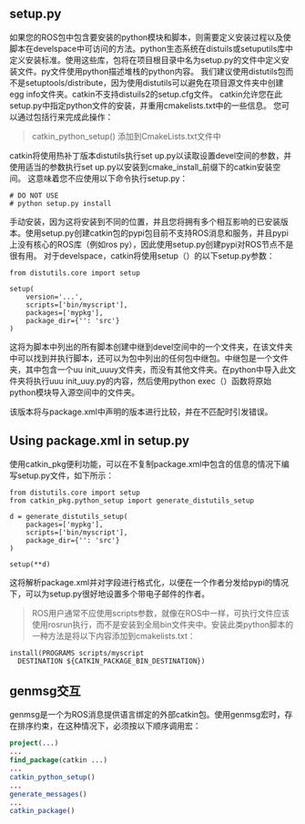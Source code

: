 ## setup.py

如果您的ROS包中包含要安装的python模块和脚本，则需要定义安装过程以及使脚本在develspace中可访问的方法。python生态系统在distuils或setuputils库中定义安装标准。使用这些库，包将在项目根目录中名为setup.py的文件中定义安装文件。py文件使用python描述堆栈的python内容。
我们建议使用distutils包而不是setuptools/distribute，因为使用distutils可以避免在项目源文件夹中创建egg info文件夹。catkin不支持distuils2的setup.cfg文件。
catkin允许您在此setup.py中指定python文件的安装，并重用cmakelists.txt中的一些信息。
您可以通过包括行来完成此操作： 

>catkin_python_setup()  添加到CmakeLists.txt文件中

catkin将使用热补丁版本distutils执行set up.py以读取设置devel空间的参数，并使用适当的参数执行set up.py以安装到cmake_install_前缀下的catkin安装空间。
这意味着您不应使用以下命令执行setup.py：
```
# DO NOT USE
# python setup.py install
```

手动安装，因为这将安装到不同的位置，并且您将拥有多个相互影响的已安装版本。使用setup.py创建catkin包的pypi包目前不支持ROS消息和服务，并且pypi上没有核心的ROS库（例如ros py），因此使用setup.py创建pypi对ROS节点不是很有用。
对于develspace，catkin将使用setup（）的以下setup.py参数：
```$xslt
from distutils.core import setup

setup(
    version='...',
    scripts=['bin/myscript'],
    packages=['mypkg'],
    package_dir={'': 'src'}
)

```

这将为脚本中列出的所有脚本创建中继到devel空间中的一个文件夹，在该文件夹中可以找到并执行脚本，还可以为包中列出的任何包中继包。中继包是一个文件夹，其中包含一个uu init_uuuy文件夹，而没有其他文件夹。在python中导入此文件夹将执行uuu init_uuy.py的内容，然后使用python exec（）函数将原始python模块导入源空间中的文件夹。

该版本将与package.xml中声明的版本进行比较，并在不匹配时引发错误。

## Using package.xml in setup.py



使用catkin_pkg便利功能，可以在不复制package.xml中包含的信息的情况下编写setup.py文件，如下所示： 
```$xslt
from distutils.core import setup
from catkin_pkg.python_setup import generate_distutils_setup

d = generate_distutils_setup(
    packages=['mypkg'],
    scripts=['bin/myscript'],
    package_dir={'': 'src'}
)

setup(**d)
```


这将解析package.xml并对字段进行格式化，以便在一个作者分发给pypi的情况下，可以为setup.py很好地设置多个带电子邮件的作者。 



>ROS用户通常不应使用scripts参数，就像在ROS中一样，可执行文件应该使用rosrun执行，而不是安装到全局bin文件夹中。安装此类python脚本的一种方法是将以下内容添加到cmakelists.txt：
```$xslt
install(PROGRAMS scripts/myscript
  DESTINATION ${CATKIN_PACKAGE_BIN_DESTINATION})
``` 


## genmsg交互


genmsg是一个为ROS消息提供语言绑定的外部catkin包。使用genmsg宏时，存在排序约束，在这种情况下，必须按以下顺序调用宏：

```cmake
project(...)
...
find_package(catkin ...)
...
catkin_python_setup()
...
generate_messages()
...
catkin_package()
```